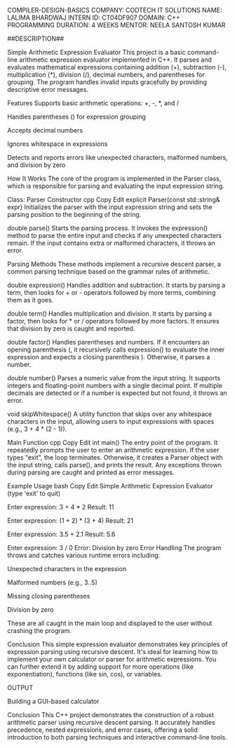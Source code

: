 COMPILER-DESIGN-BASICS
COMPANY: CODTECH IT SOLUTIONS NAME: LALIMA BHARDWAJ INTERN ID: CT04DF907 DOMAIN: C++ PROGRAMMING DURATION: 4 WEEKS MENTOR: NEELA SANTOSH KUMAR

##DESCRIPTION##

Simple Arithmetic Expression Evaluator This project is a basic command-line arithmetic expression evaluator implemented in C++. It parses and evaluates mathematical expressions containing addition (+), subtraction (-), multiplication (*), division (/), decimal numbers, and parentheses for grouping. The program handles invalid inputs gracefully by providing descriptive error messages.

Features Supports basic arithmetic operations: +, -, *, and /

Handles parentheses () for expression grouping

Accepts decimal numbers

Ignores whitespace in expressions

Detects and reports errors like unexpected characters, malformed numbers, and division by zero

How It Works The core of the program is implemented in the Parser class, which is responsible for parsing and evaluating the input expression string.

Class: Parser Constructor cpp Copy Edit explicit Parser(const std::string& expr) Initializes the parser with the input expression string and sets the parsing position to the beginning of the string.

double parse() Starts the parsing process. It invokes the expression() method to parse the entire input and checks if any unexpected characters remain. If the input contains extra or malformed characters, it throws an error.

Parsing Methods These methods implement a recursive descent parser, a common parsing technique based on the grammar rules of arithmetic.

double expression() Handles addition and subtraction. It starts by parsing a term, then looks for + or - operators followed by more terms, combining them as it goes.

double term() Handles multiplication and division. It starts by parsing a factor, then looks for * or / operators followed by more factors. It ensures that division by zero is caught and reported.

double factor() Handles parentheses and numbers. If it encounters an opening parenthesis (, it recursively calls expression() to evaluate the inner expression and expects a closing parenthesis ). Otherwise, it parses a number.

double number() Parses a numeric value from the input string. It supports integers and floating-point numbers with a single decimal point. If multiple decimals are detected or if a number is expected but not found, it throws an error.

void skipWhitespace() A utility function that skips over any whitespace characters in the input, allowing users to input expressions with spaces (e.g., 3 + 4 * (2 - 1)).

Main Function cpp Copy Edit int main() The entry point of the program. It repeatedly prompts the user to enter an arithmetic expression. If the user types "exit", the loop terminates. Otherwise, it creates a Parser object with the input string, calls parse(), and prints the result. Any exceptions thrown during parsing are caught and printed as error messages.

Example Usage bash Copy Edit Simple Arithmetic Expression Evaluator (type 'exit' to quit)

Enter expression: 3 + 4 * 2 Result: 11

Enter expression: (1 + 2) * (3 + 4) Result: 21

Enter expression: 3.5 + 2.1 Result: 5.6

Enter expression: 3 / 0 Error: Division by zero Error Handling The program throws and catches various runtime errors including:

Unexpected characters in the expression

Malformed numbers (e.g., 3..5)

Missing closing parentheses

Division by zero

These are all caught in the main loop and displayed to the user without crashing the program.

Conclusion This simple expression evaluator demonstrates key principles of expression parsing using recursive descent. It's ideal for learning how to implement your own calculator or parser for arithmetic expressions. You can further extend it by adding support for more operations (like exponentiation), functions (like sin, cos), or variables.

OUTPUT



Building a GUI-based calculator

Conclusion This C++ project demonstrates the construction of a robust arithmetic parser using recursive descent parsing. It accurately handles precedence, nested expressions, and error cases, offering a solid introduction to both parsing techniques and interactive command-line tools.
